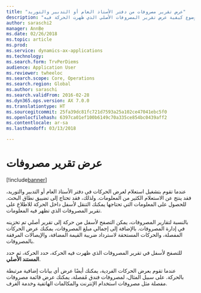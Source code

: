 ```yaml
---
title: "عرض تقرير مصروفات من دفتر الأستاذ العام أو التدبير والتوريد"
description: "يوضح هذا الموضوع كيفية عرض تقرير المصروفات الأصلي الذي ظهرت الحركة فيه."
author: saraschi2
manager: AnnBe
ms.date: 02/26/2018
ms.topic: article
ms.prod: 
ms.service: dynamics-ax-applications
ms.technology: 
ms.search.form: TrvPerDiems
audience: Application User
ms.reviewer: twheeloc
ms.search.scope: Core, Operations
ms.search.region: Global
ms.author: saraschi
ms.search.validFrom: 2016-02-28
ms.dyn365.ops.version: AX 7.0.0
ms.translationtype: HT
ms.sourcegitcommit: 25fa39dc81fc721d7593a25a102ce47041ebc5f0
ms.openlocfilehash: 6397ca01ef100b6149c70a335ce854bc0439aff2
ms.contentlocale: ar-sa
ms.lasthandoff: 03/13/2018

---
```


# <a name="view-an-expense-report"></a>عرض تقرير مصروفات

[!include[banner](../includes/banner.md)]

عندما تقوم بتشغيل استعلام لعرض الحركات في دفتر الأستاذ العام أو التدبير والتوريد، فقد ينتج عن الاستعلام الكثير من المعلومات. ولذلك، فقد تحتاج إلى تضييق نطاق البحث. للحصول على المعلومات التي تحتاجها يمكنك التنقل لأسفل داخل الحركة للاطلاع على تقرير المصروفات الذي تظهر فيه المعلومات.

بالنسبة لتقارير المصروفات، يمكن التصفح لأسفل من حركة إلى تقرير أصلي تم تخزينه في إدارة المصروفات. بالإضافة إلى إجمالي مبلغ المصروفات، يمكنك عرض الحركات المفصلة، والحركات المستحقة لاسترداد ضريبة القيمة المضافة، والإيصالات المرفقة بالمصروفات.

للتصفح لأسفل في تقرير المصروفات الذي ظهرت فيه الحركة، حدد الحركة، ثم حدد **المستند الأصلي**.

عندما تقوم بعرض الحركات الفردية، يمكنك أيضًا عرض أي بيانات إضافية مرتبطة بالحركة. على سبيل المثال، لمصروفات فندق مُفصلة، يمكنك عرض قائمة مصروفات مفصلة مثل مصروفات استخدام الإنترنت والمكالمات الهاتفية وخدمة الغرف.

